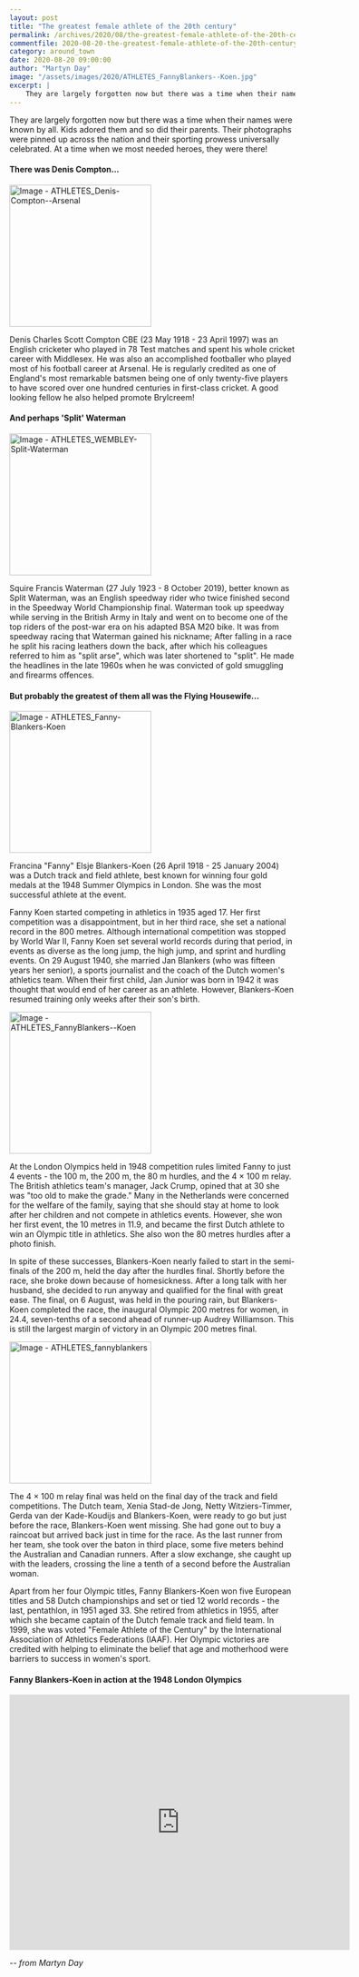 ```yaml
---
layout: post
title: "The greatest female athlete of the 20th century"
permalink: /archives/2020/08/the-greatest-female-athlete-of-the-20th-century.html
commentfile: 2020-08-20-the-greatest-female-athlete-of-the-20th-century
category: around_town
date: 2020-08-20 09:00:00
author: "Martyn Day"
image: "/assets/images/2020/ATHLETES_FannyBlankers--Koen.jpg"
excerpt: |
    They are largely forgotten now but there was a time when their names were known by all. Kids adored them and so did their parents. Their photographs were pinned up across the nation and their sporting prowess universally celebrated. At a time when we most needed heroes, they were there!
---
```


They are largely forgotten now but there was a time when their names were known by all. Kids adored them and so did their parents. Their photographs were pinned up across the nation and their sporting prowess universally celebrated. At a time when we most needed heroes, they were there!

#### There was Denis Compton...

<a href="/assets/images/2020/ATHLETES_Denis-Compton--Arsenal.jpg" title="Click for a larger image"><img src="/assets/images/2020/ATHLETES_Denis-Compton--Arsenal-thumb.jpg" width="250" alt="Image - ATHLETES_Denis-Compton--Arsenal"  class="photo right"/></a>

Denis Charles Scott Compton CBE (23 May 1918 - 23 April 1997) was an English cricketer who played in 78 Test matches and spent his whole cricket career with Middlesex. He was also an accomplished footballer who played most of his football career at Arsenal. He is regularly credited as one of England's most remarkable batsmen being one of only twenty-five players to have scored over one hundred centuries in first-class cricket. A good looking fellow he also helped promote Brylcreem!

#### And perhaps 'Split' Waterman

<a href="/assets/images/2020/ATHLETES_WEMBLEY-Split-Waterman.jpg" title="Click for a larger image"><img src="/assets/images/2020/ATHLETES_WEMBLEY-Split-Waterman-thumb.jpg" width="250" alt="Image - ATHLETES_WEMBLEY-Split-Waterman"  class="photo right"/></a>

Squire Francis Waterman (27 July 1923 - 8 October 2019), better known as Split Waterman, was an English speedway rider who twice finished second in the Speedway World Championship final. Waterman took up speedway while serving in the British Army in Italy and went on to become one of the top riders of the post-war era on his adapted BSA M20 bike. It was from speedway racing that Waterman gained his nickname; After falling in a race he split his racing leathers down the back, after which his colleagues referred to him as "split arse", which was later shortened to "split". He made the headlines in the late 1960s when he was convicted of gold smuggling and firearms offences.

#### But probably the greatest of them all was the Flying Housewife...

<a href="/assets/images/2020/ATHLETES_Fanny-Blankers-Koen.jpg" title="Click for a larger image"><img src="/assets/images/2020/ATHLETES_Fanny-Blankers-Koen-thumb.jpg" width="250" alt="Image - ATHLETES_Fanny-Blankers-Koen"  class="photo right"/></a>

Francina "Fanny" Elsje Blankers-Koen (26 April 1918 - 25 January 2004) was a Dutch track and field athlete, best known for winning four gold medals at the 1948 Summer Olympics in London. She was the most successful athlete at the event.

Fanny Koen started competing in athletics in 1935 aged 17. Her first competition was a disappointment, but in her third race, she set a national record in the 800 metres. Although international competition was stopped by World War II, Fanny Koen set several world records during that period, in events as diverse as the long jump, the high jump, and sprint and hurdling events. On 29 August 1940, she married Jan Blankers (who was fifteen years her senior), a sports journalist and the coach of the Dutch women's athletics team. When their first child, Jan Junior was born in 1942 it was thought that would end of her career as an athlete. However, Blankers-Koen resumed training only weeks after their son's birth.

<a href="/assets/images/2020/ATHLETES_FannyBlankers--Koen.jpg" title="Click for a larger image"><img src="/assets/images/2020/ATHLETES_FannyBlankers--Koen-thumb.jpg" width="250" alt="Image - ATHLETES_FannyBlankers--Koen"  class="photo right"/></a>

At the London Olympics held in 1948 competition rules limited Fanny to just 4 events - the 100 m, the 200 m, the 80 m hurdles, and the 4 × 100 m relay. The British athletics team's manager, Jack Crump, opined that at 30 she was "too old to make the grade." Many in the Netherlands were concerned for the welfare of the family, saying that she should stay at home to look after her children and not compete in athletics events. However, she won her first event, the 10 metres in 11.9, and became the first Dutch athlete to win an Olympic title in athletics. She also won the 80 metres hurdles after a photo finish.

In spite of these successes, Blankers-Koen nearly failed to start in the semi-finals of the 200 m, held the day after the hurdles final. Shortly before the race, she broke down because of homesickness. After a long talk with her husband, she decided to run anyway and qualified for the final with great ease. The final, on 6 August, was held in the pouring rain, but Blankers-Koen completed the race, the inaugural Olympic 200 metres for women, in 24.4, seven-tenths of a second ahead of runner-up Audrey Williamson. This is still the largest margin of victory in an Olympic 200 metres final.

<a href="/assets/images/2020/ATHLETES_fannyblankers.jpg" title="Click for a larger image"><img src="/assets/images/2020/ATHLETES_fannyblankers-thumb.jpg" width="250" alt="Image - ATHLETES_fannyblankers"  class="photo right"/></a>

The 4 × 100 m relay final was held on the final day of the track and field competitions. The Dutch team, Xenia Stad-de Jong, Netty Witziers-Timmer, Gerda van der Kade-Koudijs and Blankers-Koen, were ready to go but just before the race, Blankers-Koen went missing. She had gone out to buy a raincoat but arrived back just in time for the race. As the last runner from her team, she took over the baton in third place, some five meters behind the Australian and Canadian runners. After a slow exchange, she caught up with the leaders, crossing the line a tenth of a second before the Australian woman.

Apart from her four Olympic titles, Fanny Blankers-Koen won five European titles and 58 Dutch championships and set or tied 12 world records - the last, pentathlon, in 1951 aged 33. She retired from athletics in 1955, after which she became captain of the Dutch female track and field team. In 1999, she was voted "Female Athlete of the Century" by the International Association of Athletics Federations (IAAF). Her Olympic victories are credited with helping to eliminate the belief that age and motherhood were barriers to success in women's sport.

<div markdown="1" class="box">

#### Fanny Blankers-Koen in action at the 1948 London Olympics

<iframe width="600" height="450" src="https://www.youtube-nocookie.com/embed/Aezipxdr_9E?rel=0" frameborder="0" allowfullscreen></iframe>

</div>

<cite>-- from Martyn Day</cite>
